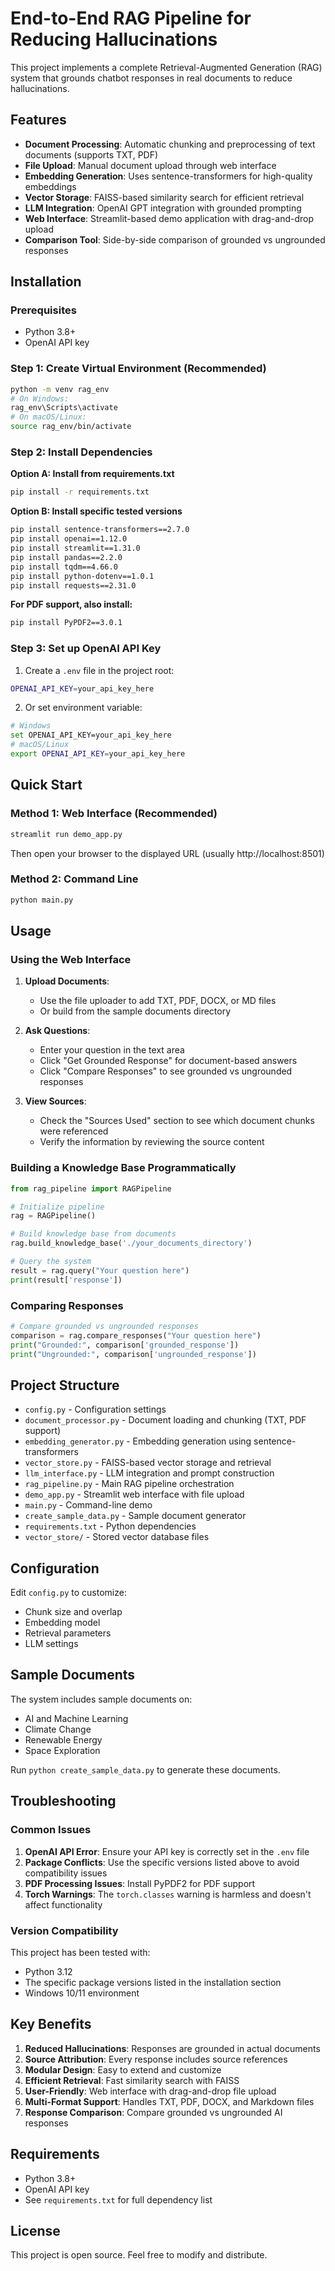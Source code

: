 # End-to-End RAG Pipeline for Reducing Hallucinations

This project implements a complete Retrieval-Augmented Generation (RAG) system that grounds chatbot responses in real documents to reduce hallucinations.

## Features

- **Document Processing**: Automatic chunking and preprocessing of text documents (supports TXT, PDF)
- **File Upload**: Manual document upload through web interface
- **Embedding Generation**: Uses sentence-transformers for high-quality embeddings
- **Vector Storage**: FAISS-based similarity search for efficient retrieval
- **LLM Integration**: OpenAI GPT integration with grounded prompting
- **Web Interface**: Streamlit-based demo application with drag-and-drop upload
- **Comparison Tool**: Side-by-side comparison of grounded vs ungrounded responses

## Installation

### Prerequisites
- Python 3.8+
- OpenAI API key

### Step 1: Create Virtual Environment (Recommended)
```bash
python -m venv rag_env
# On Windows:
rag_env\Scripts\activate
# On macOS/Linux:
source rag_env/bin/activate
```

### Step 2: Install Dependencies

**Option A: Install from requirements.txt**
```bash
pip install -r requirements.txt
```

**Option B: Install specific tested versions**
```bash
pip install sentence-transformers==2.7.0
pip install openai==1.12.0
pip install streamlit==1.31.0
pip install pandas==2.2.0
pip install tqdm==4.66.0
pip install python-dotenv==1.0.1
pip install requests==2.31.0
```

**For PDF support, also install:**
```bash
pip install PyPDF2==3.0.1
```

### Step 3: Set up OpenAI API Key

1. Create a `.env` file in the project root:
```bash
OPENAI_API_KEY=your_api_key_here
```

2. Or set environment variable:
```bash
# Windows
set OPENAI_API_KEY=your_api_key_here
# macOS/Linux
export OPENAI_API_KEY=your_api_key_here
```

## Quick Start

### Method 1: Web Interface (Recommended)
```bash
streamlit run demo_app.py
```
Then open your browser to the displayed URL (usually http://localhost:8501)

### Method 2: Command Line
```bash
python main.py
```

## Usage

### Using the Web Interface

1. **Upload Documents**: 
   - Use the file uploader to add TXT, PDF, DOCX, or MD files
   - Or build from the sample documents directory

2. **Ask Questions**: 
   - Enter your question in the text area
   - Click "Get Grounded Response" for document-based answers
   - Click "Compare Responses" to see grounded vs ungrounded responses

3. **View Sources**: 
   - Check the "Sources Used" section to see which document chunks were referenced
   - Verify the information by reviewing the source content

### Building a Knowledge Base Programmatically

```python
from rag_pipeline import RAGPipeline

# Initialize pipeline
rag = RAGPipeline()

# Build knowledge base from documents
rag.build_knowledge_base('./your_documents_directory')

# Query the system
result = rag.query("Your question here")
print(result['response'])
```

### Comparing Responses

```python
# Compare grounded vs ungrounded responses
comparison = rag.compare_responses("Your question here")
print("Grounded:", comparison['grounded_response'])
print("Ungrounded:", comparison['ungrounded_response'])
```

## Project Structure

- `config.py` - Configuration settings
- `document_processor.py` - Document loading and chunking (TXT, PDF support)
- `embedding_generator.py` - Embedding generation using sentence-transformers
- `vector_store.py` - FAISS-based vector storage and retrieval
- `llm_interface.py` - LLM integration and prompt construction
- `rag_pipeline.py` - Main RAG pipeline orchestration
- `demo_app.py` - Streamlit web interface with file upload
- `main.py` - Command-line demo
- `create_sample_data.py` - Sample document generator
- `requirements.txt` - Python dependencies
- `vector_store/` - Stored vector database files

## Configuration

Edit `config.py` to customize:
- Chunk size and overlap
- Embedding model
- Retrieval parameters
- LLM settings

## Sample Documents

The system includes sample documents on:
- AI and Machine Learning
- Climate Change
- Renewable Energy
- Space Exploration

Run `python create_sample_data.py` to generate these documents.

## Troubleshooting

### Common Issues

1. **OpenAI API Error**: Ensure your API key is correctly set in the `.env` file
2. **Package Conflicts**: Use the specific versions listed above to avoid compatibility issues
3. **PDF Processing Issues**: Install PyPDF2 for PDF support
4. **Torch Warnings**: The `torch.classes` warning is harmless and doesn't affect functionality

### Version Compatibility

This project has been tested with:
- Python 3.12
- The specific package versions listed in the installation section
- Windows 10/11 environment

## Key Benefits

1. **Reduced Hallucinations**: Responses are grounded in actual documents
2. **Source Attribution**: Every response includes source references
3. **Modular Design**: Easy to extend and customize
4. **Efficient Retrieval**: Fast similarity search with FAISS
5. **User-Friendly**: Web interface with drag-and-drop file upload
6. **Multi-Format Support**: Handles TXT, PDF, DOCX, and Markdown files
7. **Response Comparison**: Compare grounded vs ungrounded AI responses

## Requirements

- Python 3.8+
- OpenAI API key
- See `requirements.txt` for full dependency list

## License

This project is open source. Feel free to modify and distribute.